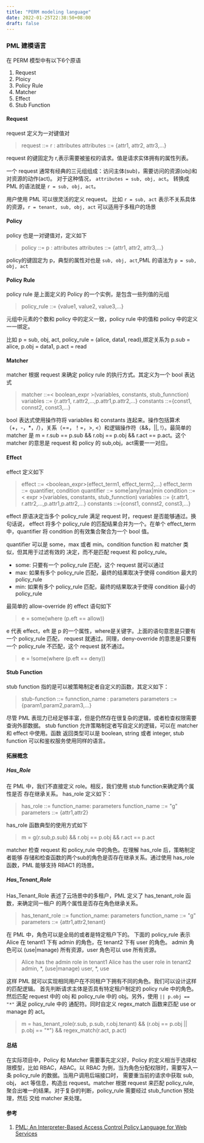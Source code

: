 ```yaml
---
title: "PERM modeling language"
date: 2022-01-25T22:38:50+08:00
draft: false
---
```


### PML 建模语言

在 PERM 模型中有以下6个原语

1. Request
2. Ploicy
3. Policy Rule
4. Matcher
5. Effect
6. Stub Function

#### Request

request 定义为一对键值对

> request ::= r : attributes
> attributes ::= {attr1, attr2, attr3,...}

request 的键固定为 r,表示需要被鉴权的请求。值是请求实体拥有的属性列表。

一个 request 通常有经典的三元组组成：访问主体(sub)，需要访问的资源(obj)和对资源的动作(act)。
对于这种情况， `attributes = sub, obj, act`。 转换成 PML 的语法就是 `r = sub, obj, act`。

用户使用 PML 可以很灵活的定义 request。 比如 `r = sub, act` 表示不关系具体的资源，`r = tenant, sub, obj, act` 可以适用于多租户的场景

#### Policy

policy 也是一对键值对，定义如下

> policy ::= p : attributes
> attributes ::= {attr1, attr2, attr3,...}

policy的键固定为 p，典型的属性对也是 `sub, obj, act`,PML 的语法为 `p = sub, obj, act`

#### Policy Rule

policy rule 是上面定义的 Policy 的一个实例，是包含一些列值的元组

> policy_rule ::= {value1, value2, value3,...}

元组中元素的个数和 policy 中的定义一致，policy rule 中的值和 policy 中的定义一一绑定。

比如 p = sub, obj, act, policy_rule = (alice, data1, read),绑定关系为 p.sub = alice,
p.obj = data1, p.act = read

#### Matcher

matcher 根据 request 来确定 policy rule 的执行方式。其定义为一个 bool 表达式

> matcher ::=< boolean_expr >(variables, constants, stub_funnction)
> variables ::= {r.attr1, r.attr2,...,p.attr1,p.attr2,...}
> constants ::={const1, connst2, const3,...}

bool 表达式使用操作符将 variablles 和 constants 连起来。操作包括算术（+，-，*，/），关系（==，！=，>, <）和逻辑操作符（&&，||, !）。最简单的 matcher 是 m = r.sub == p.sub && r.obj == p.obj && r.act == p.act。这个 matcher 的意思是 request 和 policy 的 sub,obj，act需要一一对应。

#### Effect

effect 定义如下

> effect ::= <boolean_expr>(effect_term1, effect_term2,...)
> effect_term ::= quantifier, condition
> quantifier ::= some|any|max|min
> condition ::= < expr >(variables, constants, stub_funnction)
> variables ::= {r.attr1, r.attr2,...,p.attr1,p.attr2,...}
> constants ::={const1, connst2, const3,...}

effect 原语决定当多个 policy_rule 满足 request 时，request 是否能够通过。换句话说，
effect 将多个 policy_rule 的匹配结果合并为一个。在单个 effect_term 中，quantifier 将 condition 的有效集合聚合为一个 bool 值。

quantifier 可以是 some，max 或者 min。condition function 和 matcher 类似，但其用于过滤有效的
决定，而不是匹配 request 和 policy_rule。

* some: 只要有一个 policy_rule 匹配，这个 request 就可以通过
* max: 如果有多个 policy_rule 匹配，最终的结果取决于使得 condition 最大的 policy_rule
* min: 如果有多个 policy_rule 匹配，最终的结果取决于使得 condition 最小的 policy_rule

最简单的 allow-override 的 effect 语句如下

> e = some(where (p.eft == allow))

e 代表 effect，eft 是 p 的一个属性，where是关键字。上面的语句意思是只要有一个 policy_rule 匹配，
request 就通过。同理，deny-override 的意思是只要有一个 policy_rule 不匹配，这个 request 就不通过。

> e = !some(where (p.eft == deny))

#### Stub Function

stub function 指的是可以被策略制定者自定义的函数，其定义如下：

> stub-function ::= funnction_name : parameters
> parameters ::= {param1,param2,param3,...}

尽管 PML 表现力已经足够丰富，但是仍然存在很复杂的逻辑，或者检查权限需要查询外部数据。
stub function 允许策略制定者写自定义的逻辑，可以在 matcher 和 effect 中使用。函数
返回类型可以是 boolean, string 或者 integer, stub function 可以和鉴权服务使用同样的语言。

#### 拓展概念

##### Has_Role

在 PML 中，我们不直接定义 role。相反，我们使用 stub function来确定两个属性是否
存在继承关系。 has_role 定义如下：

> has_role ::= function_name: parameters
> function_name ::= "g"
> parameters ::= {attr1,attr2}

has_role 函数典型的使用方式如下

> m = g(r.sub,p.sub) && r.obj == p.obj && r.act == p.act

matcher 检查 request 和 policy_rule 中的角色。在理解 has_role 后，策略制定者能够
存储和检查函数的两个sub的角色是否存在继承关系。通过使用 has_role 函数，PML 能够支持 RBAC1
的场景。

##### Has_Tenant_Role

Has_Tenant_Role 表述了云场景中的多租户，PML 定义了 has_tenant_role 函数，来确定同一租户
的两个属性是否存在角色继承关系。

> has_tenant_role ::= function_name: parameters
> function_name ::= "g"
> parameters ::= {attr1,attr2,tenant}

在 PML 中，角色可以是全局的或者是特定租户下的。
下面的 policy_rule 表示 Alice 在 tenant1 下有 admin 的角色，在 tenant2 下有 user 的角色。
admin 角色可以 (use|manage) 所有资源，user 角色可以 use 所有资源。

> Alice has the admin role in tenant1
> Alice has the user role in tenant2
> admin, *, (use|manage)
> user, *, use

这样 PML 就可以实现相同用户在不同租户下拥有不同的角色。我们可以设计这样的匹配逻辑。
首先判断请求主体是否具有特定租户制定的 policy rule 中的角色。然后匹配 request 中的
obj 和 policy_rule 中的 obj。另外，使用 `|| p.obj == "*"` 满足 policy_rule 中的
通配符。同时自定义 regex_match 函数来匹配 use or manage 的 act。

> m = has_tenant_role(r.sub, p.sub, r.obj.tenant) && (r.obj == p.obj || p.obj == "*") && regex_match(r.act, p.act)

#### 总结

在实际项目中，Policy 和 Matcher 需要事先定义好，Policy 的定义相当于选择权限模型，比如 RBAC，ABAC。以 RBAC 为例，当为角色分配权限时，需要写入一条 policy_rule 的数据。当用户调用后端接口时，
需要重当前的请求中获取 sub, obj， act 等信息，构造出 request。matcher 根据 request 来匹配
policy_rule,聚合出唯一的结果。对于复杂的判断，policy_rule 需要经过 stub_function 预处理，然后
交给 matcher 来处理。


#### 参考

1. [PML: An Interpreter-Based Access Control
Policy Language for Web Services](https://arxiv.org/pdf/1903.09756.pdf)